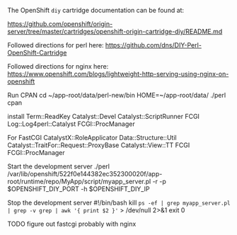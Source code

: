 The OpenShift `diy` cartridge documentation can be found at:

https://github.com/openshift/origin-server/tree/master/cartridges/openshift-origin-cartridge-diy/README.md

Followed directions for perl here: https://github.com/dns/DIY-Perl-OpenShift-Cartridge

Followed directions for nginx here: https://www.openshift.com/blogs/lightweight-http-serving-using-nginx-on-openshift

Run CPAN
cd ~/app-root/data/perl-new/bin
HOME=~/app-root/data/ ./perl cpan

install Term::ReadKey Catalyst::Devel Catalyst::ScriptRunner FCGI Log::Log4perl::Catalyst FCGI::ProcManager

For FastCGI
CatalystX::RoleApplicator
Data::Structure::Util
Catalyst::TraitFor::Request::ProxyBase
Catalyst::View::TT
FCGI
FCGI::ProcManager

Start the development server
./perl /var/lib/openshift/522f0e144382ec352300020f/app-root/runtime/repo/MyApp/script/myapp_server.pl -r -p $OPENSHIFT_DIY_PORT -h $OPENSHIFT_DIY_IP

Stop the development server
#!/bin/bash
kill `ps -ef | grep myapp_server.pl | grep -v grep | awk '{ print $2 }'` > /dev/null 2>&1
exit 0

TODO figure out fastcgi probably with nginx



